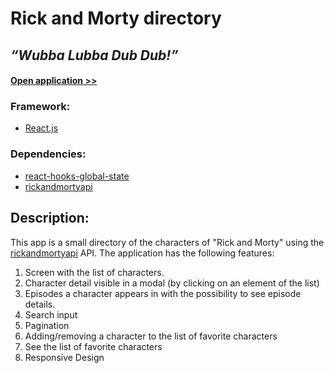 # Rick and Morty directory

## _“Wubba Lubba Dub Dub!”_

#### [Open application >>](https://rick-and-morty-directory.web.app/)

### Framework:
- [React.js](https://reactjs.org/)

### Dependencies:
- [react-hooks-global-state](https://github.com/dai-shi/react-hooks-global-state)
- [rickandmortyapi](https://rickandmortyapi.com/)

## Description:
This app is a small directory of the characters of "Rick and Morty" using the [rickandmortyapi](https://rickandmortyapi.com/) API.
The application has the following features:
1. Screen with the list of characters.
2. Character detail visible in a modal (by clicking on an element of the list)
3. Episodes a character appears in with the possibility to see episode details.
3. Search input
4. Pagination
5. Adding/removing a character to the list of favorite characters
6. See the list of favorite characters
7. Responsive Design
